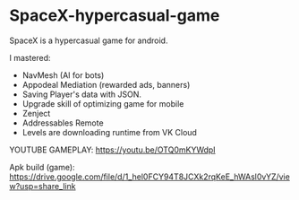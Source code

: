 # SpaceX-hypercasual-game
SpaceX is a hypercasual game for android.

I mastered:

- NavMesh (AI for bots)
- Appodeal Mediation (rewarded ads, banners)
- Saving Player's data with JSON.
- Upgrade skill of optimizing game for mobile
- Zenject
- Addressables Remote
- Levels are downloading runtime from VK Cloud

YOUTUBE GAMEPLAY: https://youtu.be/OTQ0mKYWdpI

Apk build (game): https://drive.google.com/file/d/1_hel0FCY94T8JCXk2rqKeE_hWAsl0vYZ/view?usp=share_link
